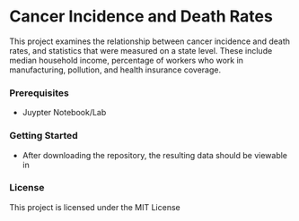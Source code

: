 # Cancer Incidence and Death Rates

This project examines the relationship between cancer incidence and death rates, and statistics that were measured on a state level. These include median
household income, percentage of workers who work in manufacturing, pollution, and health insurance coverage.

### Prerequisites

* Juypter Notebook/Lab

### Getting Started

* After downloading the repository, the resulting data should be viewable in 

### License

This project is licensed under the MIT License
